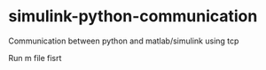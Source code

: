 # simulink-python-communication
Communication between python and matlab/simulink using tcp  

Run m file fisrt
